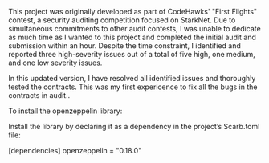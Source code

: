 This project was originally developed as part of CodeHawks' "First Flights" contest, a security auditing competition focused on StarkNet. Due to simultaneous commitments to other audit contests, I was unable to dedicate as much time as I wanted to this project and completed the initial audit and submission within an hour. Despite the time constraint, I identified and reported three high-severity issues out of a total of five high, one medium, and one low severity issues.

In this updated version, I have resolved all identified issues and thoroughly tested the contracts. This was my first expericence to fix all the bugs in the contracts in audit..

To install the openzeppelin library: 

Install the library by declaring it as a dependency in the project’s Scarb.toml file:

[dependencies]
openzeppelin = "0.18.0"
